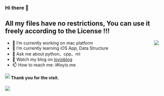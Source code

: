 ### Hi there 👋

## All my files have no restrictions, You can use it freely according to the License !!!

<img align="right" src="https://readme.loyio.vercel.app/api?username=loyio&show_icons=true&hide=stars&include_all_commits=true&hide_title=true&theme=graywhite" />

- 🔭 I’m currently working on mac platform
- 🌱 I’m currently learning iOS App, Data Structure
- 💬 Ask me about python、cpp、ml
- 📔 Watch my blog on [loyioblog](https://github.com/loyio/blog/issues)
- 📫 How to reach me: i#loyio.me


<img align="left" src="https://readme.loyio.vercel.app/api/top-langs/?username=loyio&langs_count=8&layout=compact" />

#### Thank you for the visit.
<img align="left" src="http://profile-counter.glitch.me/loyio/count.svg" />
